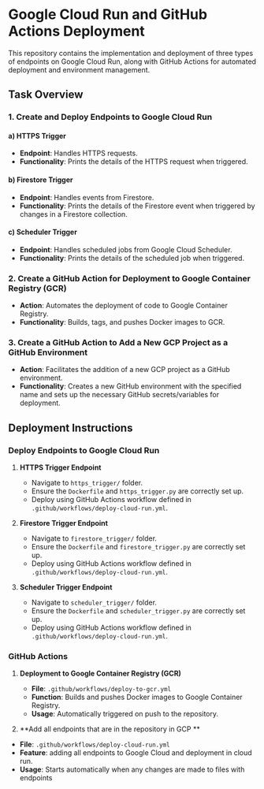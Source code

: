 # Google Cloud Run and GitHub Actions Deployment

This repository contains the implementation and deployment of three types of endpoints on Google Cloud Run, along with GitHub Actions for automated deployment and environment management.

## Task Overview

### 1. Create and Deploy Endpoints to Google Cloud Run

#### a) HTTPS Trigger
- **Endpoint**: Handles HTTPS requests.
- **Functionality**: Prints the details of the HTTPS request when triggered.

#### b) Firestore Trigger
- **Endpoint**: Handles events from Firestore.
- **Functionality**: Prints the details of the Firestore event when triggered by changes in a Firestore collection.

#### c) Scheduler Trigger
- **Endpoint**: Handles scheduled jobs from Google Cloud Scheduler.
- **Functionality**: Prints the details of the scheduled job when triggered.

### 2. Create a GitHub Action for Deployment to Google Container Registry (GCR)

- **Action**: Automates the deployment of code to Google Container Registry.
- **Functionality**: Builds, tags, and pushes Docker images to GCR.

### 3. Create a GitHub Action to Add a New GCP Project as a GitHub Environment

- **Action**: Facilitates the addition of a new GCP project as a GitHub environment.
- **Functionality**: Creates a new GitHub environment with the specified name and sets up the necessary GitHub secrets/variables for deployment.

## Deployment Instructions

### Deploy Endpoints to Google Cloud Run

1. **HTTPS Trigger Endpoint**

   - Navigate to `https_trigger/` folder.
   - Ensure the `Dockerfile` and `https_trigger.py` are correctly set up.
   - Deploy using GitHub Actions workflow defined in `.github/workflows/deploy-cloud-run.yml`.

2. **Firestore Trigger Endpoint**

   - Navigate to `firestore_trigger/` folder.
   - Ensure the `Dockerfile` and `firestore_trigger.py` are correctly set up.
   - Deploy using GitHub Actions workflow defined in `.github/workflows/deploy-cloud-run.yml`.

3. **Scheduler Trigger Endpoint**

   - Navigate to `scheduler_trigger/` folder.
   - Ensure the `Dockerfile` and `scheduler_trigger.py` are correctly set up.
   - Deploy using GitHub Actions workflow defined in `.github/workflows/deploy-cloud-run.yml`.

### GitHub Actions

1. **Deployment to Google Container Registry (GCR)**

   - **File**: `.github/workflows/deploy-to-gcr.yml`
   - **Function**: Builds and pushes Docker images to Google Container Registry.
   - **Usage**: Automatically triggered on push to the repository.

2. **Add all endpoints that are in the repository in GCP **

 - **File**: `.github/workflows/deploy-cloud-run.yml`
 - **Feature**: adding all endpoints to Google Cloud and deployment in cloud run.
 - **Usage**: Starts automatically when any changes are made to files with endpoints
